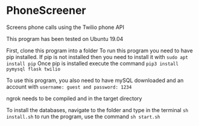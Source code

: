 # PhoneScreener
Screens phone calls using the Twilio phone API

This program has been tested on Ubuntu 19.04

First, clone this program into a folder
To run this program you need to have pip installed.
If pip is not installed then you need to install it with 
`sudo apt install pip`
Once pip is installed execute the command 
`pip3 install pymysql flask twilio`

To use this program, you also need to have mySQL downloaded and an account with 
`username: guest and password: 1234`

ngrok needs to be compiled and in the target directory

To install the databases, navigate to the folder and type in the terminal 
`sh install.sh`
to run the program, use the command 
`sh start.sh`

